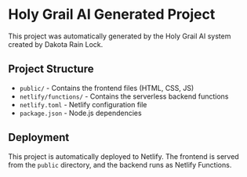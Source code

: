 # Holy Grail AI Generated Project

This project was automatically generated by the Holy Grail AI system created by Dakota Rain Lock.

## Project Structure

- `public/` - Contains the frontend files (HTML, CSS, JS)
- `netlify/functions/` - Contains the serverless backend functions
- `netlify.toml` - Netlify configuration file
- `package.json` - Node.js dependencies

## Deployment

This project is automatically deployed to Netlify. The frontend is served from the `public` directory, and the backend runs as Netlify Functions.
